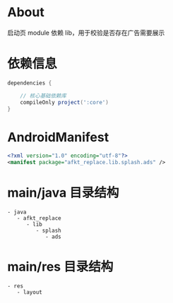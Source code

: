 
# About

启动页 module 依赖 lib，用于校验是否存在广告需要展示

# 依赖信息

```groovy
dependencies {

    // 核心基础依赖库
    compileOnly project(':core')
}
```

# AndroidManifest

```xml
<?xml version="1.0" encoding="utf-8"?>
<manifest package="afkt_replace.lib.splash.ads" />
```

# main/java 目录结构

```
- java                       
   - afkt_replace            
      - lib                  
         - splash            
            - ads            
```


# main/res 目录结构

```
- res                  
   - layout            
```